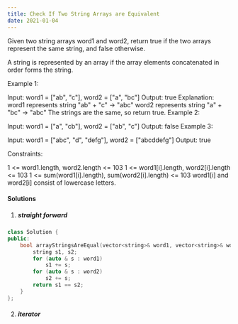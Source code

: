 ```yaml
---
title: Check If Two String Arrays are Equivalent
date: 2021-01-04
---
```

Given two string arrays word1 and word2, return true if the two arrays represent the same string, and false otherwise.

A string is represented by an array if the array elements concatenated in order forms the string.

 

Example 1:

Input: word1 = ["ab", "c"], word2 = ["a", "bc"]
Output: true
Explanation:
word1 represents string "ab" + "c" -> "abc"
word2 represents string "a" + "bc" -> "abc"
The strings are the same, so return true.
Example 2:

Input: word1 = ["a", "cb"], word2 = ["ab", "c"]
Output: false
Example 3:

Input: word1  = ["abc", "d", "defg"], word2 = ["abcddefg"]
Output: true
 

Constraints:

1 <= word1.length, word2.length <= 103
1 <= word1[i].length, word2[i].length <= 103
1 <= sum(word1[i].length), sum(word2[i].length) <= 103
word1[i] and word2[i] consist of lowercase letters.


#### Solutions

1. ##### straight forward


```cpp
class Solution {
public:
    bool arrayStringsAreEqual(vector<string>& word1, vector<string>& word2) {
        string s1, s2;
        for (auto & s : word1)
            s1 += s;
        for (auto & s : word2)
            s2 += s;
        return s1 == s2;
    }
};
```

2. ##### iterator

```cpp

```